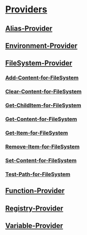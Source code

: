#  [Providers]()
##  [Alias-Provider](alias-provider.md)
##  [Environment-Provider](environment-provider.md)
##  [FileSystem-Provider](filesystem-provider.md)
###  [Add-Content-for-FileSystem](filesystem-provider/add-content-for-filesystem.md)
###  [Clear-Content-for-FileSystem](filesystem-provider/clear-content-for-filesystem.md)
###  [Get-ChildItem-for-FileSystem](filesystem-provider/get-childitem-for-filesystem.md)
###  [Get-Content-for-FileSystem](filesystem-provider/get-content-for-filesystem.md)
###  [Get-Item-for-FileSystem](filesystem-provider/get-item-for-filesystem.md)
###  [Remove-Item-for-FileSystem](filesystem-provider/remove-item-for-filesystem.md)
###  [Set-Content-for-FileSystem](filesystem-provider/set-content-for-filesystem.md)
###  [Test-Path-for-FileSystem](filesystem-provider/test-path-for-filesystem.md)
##  [Function-Provider](function-provider.md)
##  [Registry-Provider](registry-provider.md)
##  [Variable-Provider](variable-provider.md)
